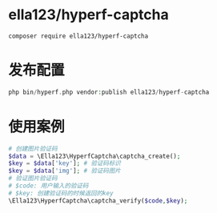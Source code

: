# ella123/hyperf-captcha

```shell
composer require ella123/hyperf-captcha
```

# 发布配置

```php
php bin/hyperf.php vendor:publish ella123/hyperf-captcha
```

# 使用案例

```php
# 创建图片验证码
$data = \Ella123\HyperfCaptcha\captcha_create();
$key = $data['key']; # 验证码标识
$key = $data['img']; # 验证码图片
# 验证图片验证码
# $code: 用户输入的验证码
# $key: 创建验证码的时候返回的key
\Ella123\HyperfCaptcha\captcha_verify($code,$key);
```